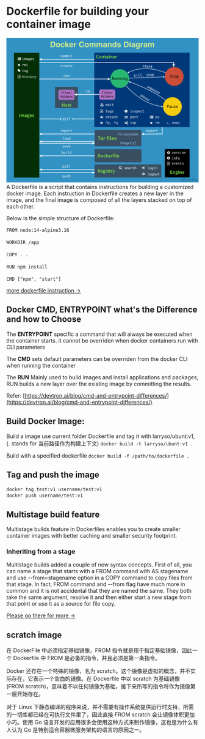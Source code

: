 # Dockerfile for building your container image
![](../img/docker.png)
A Dockerfile is a script that contains instructions for building a customized docker image. Each instruction in Dockerfile creates a new layer in the image, and the final image is composed of all the layers stacked on top of each other.

Below is the simple structure of Dockerfile:

```
FROM node:14-alpine3.16

WORKDIR /app

COPY . .

RUN npm install

CMD ["npm", "start"]
```
[more dockerfile instruction ->](https://www.cnblogs.com/52py/p/15152083.html)

## Docker CMD, ENTRYPOINT what's the Difference and how to Choose
The <b>ENTRYPOINT</b> specific a command that will always be executed when the container starts. it cannot be overriden when docker containers run with CLI parameters

The <b>CMD</b> sets default parameters can be overriden from the docker CLI when running the container

The <b>RUN</b> Mainly used to build images and install applications and packages, RUN builds a new layer over the existing image by committing the results.

Refer: [https://devtron.ai/blog/cmd-and-entrypoint-differences/](https://devtron.ai/blog/cmd-and-entrypoint-differences/)

## Build Docker Image:

Build a image use current folder Dockerfile and tag it with larryso/ubunt:v1, (. stands for 当前路径作为构建上下文)
`docker build -t larryso/ubunt:v1 . `

Build with a specified dockerfile
`docker build -f /path/to/dockerfile . `

## Tag and push the image
```
docker tag test:v1 username/test:v1
docker push username/test:v1
```






## Multistage build feature
Multistage builds feature in Dockerfiles enables you to create smaller container images with better caching and smaller security footprint.

### Inheriting from a stage
Multistage builds added a couple of new syntax concepts. First of all, you can name a stage that starts with a FROM command with AS stagename and use --from=stagename option in a COPY command to copy files from that stage. In fact, FROM command and --from flag have much more in common and it is not accidental that they are named the same. They both take the same argument, resolve it and then either start a new stage from that point or use it as a source for file copy.

[Please go there for more ->](https://www.docker.com/blog/advanced-dockerfiles-faster-builds-and-smaller-images-using-buildkit-and-multistage-builds/)

## scratch image
在 DockerFile 中必须指定基础镜像，FROM 指令就是用于指定基础镜像，因此一个 Dockerfile 中 FROM 是必备的指令，并且必须是第一条指令。

Docker 还存在一个特殊的镜像，名为 scratch。这个镜像是虚拟的概念，并不实际存在，它表示一个空白的镜像。在 Dockerfile 中以 scratch 为基础镜像 (FROM scratch)，意味着不以任何镜像为基础，接下来所写的指令将作为镜像第一层开始存在。

对于 Linux 下静态编译的程序来说，并不需要有操作系统提供运行时支持，所需的一切库都已经在可执行文件里了，因此直接 FROM scratch 会让镜像体积更加小巧。使用 Go 语言开发的应用很多会使用这种方式来制作镜像，这也是为什么有人认为 Go 是特别适合容器微服务架构的语言的原因之一。
